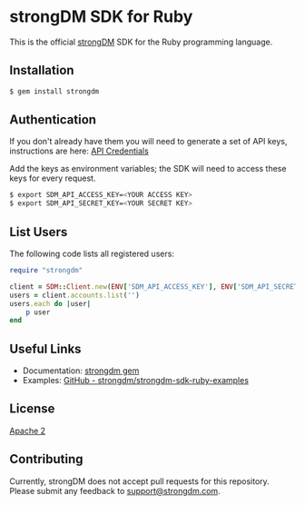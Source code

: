 # strongDM SDK for Ruby

This is the official [strongDM](https://www.strongdm.com/) SDK for the Ruby programming language.

## Installation

```bash
$ gem install strongdm
```

## Authentication

If you don't already have them you will need to generate a set of API keys, instructions are here: [API Credentials](https://www.strongdm.com/docs/admin-guide/api-credentials/)

Add the keys as environment variables; the SDK will need to access these keys for every request.
```bash
$ export SDM_API_ACCESS_KEY=<YOUR ACCESS KEY>
$ export SDM_API_SECRET_KEY=<YOUR SECRET KEY>
```

## List Users
The following code lists all registered users:

```ruby
require "strongdm"

client = SDM::Client.new(ENV['SDM_API_ACCESS_KEY'], ENV['SDM_API_SECRET_KEY'])
users = client.accounts.list('')
users.each do |user|
	p user
end
```

## Useful Links

* Documentation:  [strongdm gem](https://www.rubydoc.info/gems/strongdm)
* Examples: [GitHub - strongdm/strongdm-sdk-ruby-examples](https://github.com/strongdm/strongdm-sdk-ruby-examples)

## License

[Apache 2](https://github.com/strongdm/strongdm-sdk-ruby/blob/master/LICENSE)

## Contributing 

Currently, strongDM does not accept pull requests for this repository. Please submit any feedback to <support@strongdm.com>.